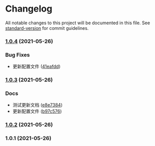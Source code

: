 # Changelog

All notable changes to this project will be documented in this file. See [standard-version](https://github.com/conventional-changelog/standard-version) for commit guidelines.

### [1.0.4](https://218.4.143.148/RayPlus/mips-fontend/compare/v1.0.3...v1.0.4) (2021-05-26)

### Bug Fixes

- 更新配置文件 ([41eafdd](https://218.4.143.148/RayPlus/mips-fontend/commit/41eafdd7f4fd8588aa00287e2ebdf694a73fc0d8))

### [1.0.3](https://218.4.143.148///compare/v1.0.2...v1.0.3) (2021-05-26)

### Docs

- 测试更新文档 ([e8e7384](https://218.4.143.148///commit/e8e7384417a914524c24563d1d57665ecbbf53b2))
- 更新配置文件 ([b97c576](https://218.4.143.148///commit/b97c576e4f51a91eed35fdb7a461b05f08dd8ca2))

### [1.0.2](https://218.4.143.148///compare/v1.0.1...v1.0.2) (2021-05-26)

### 1.0.1 (2021-05-26)
